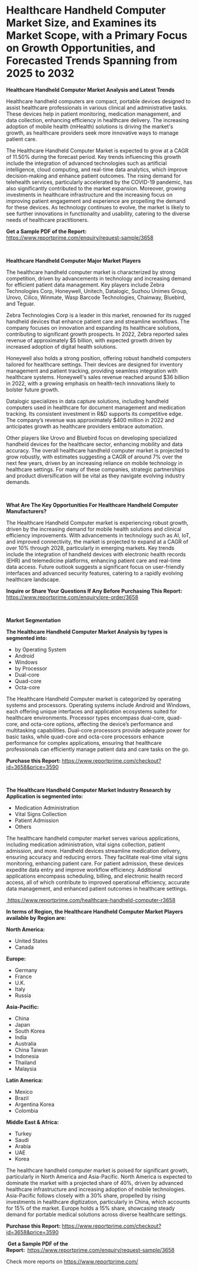 <p><h1>Healthcare Handheld Computer Market Size, and Examines its Market Scope, with a Primary Focus on Growth Opportunities, and Forecasted Trends Spanning from 2025 to 2032</h1></p><p><strong>Healthcare Handheld Computer Market Analysis and Latest Trends</strong></p>
<p><p>Healthcare handheld computers are compact, portable devices designed to assist healthcare professionals in various clinical and administrative tasks. These devices help in patient monitoring, medication management, and data collection, enhancing efficiency in healthcare delivery. The increasing adoption of mobile health (mHealth) solutions is driving the market's growth, as healthcare providers seek more innovative ways to manage patient care.</p><p>The Healthcare Handheld Computer Market is expected to grow at a CAGR of 11.50% during the forecast period. Key trends influencing this growth include the integration of advanced technologies such as artificial intelligence, cloud computing, and real-time data analytics, which improve decision-making and enhance patient outcomes. The rising demand for telehealth services, particularly accelerated by the COVID-19 pandemic, has also significantly contributed to the market expansion. Moreover, growing investments in healthcare infrastructure and the increasing focus on improving patient engagement and experience are propelling the demand for these devices. As technology continues to evolve, the market is likely to see further innovations in functionality and usability, catering to the diverse needs of healthcare practitioners.</p></p>
<p><strong>Get a Sample PDF of the Report:&nbsp;</strong> <a href="https://www.reportprime.com/enquiry/request-sample/3658?utm_campaign=3581&utm_medium=2&utm_source=Github&utm_content=ia&utm_term=18032025&utm_id=healthcare-handheld-computer">https://www.reportprime.com/enquiry/request-sample/3658</a></p>
<p>&nbsp;</p>
<p><strong>Healthcare Handheld Computer Major Market Players</strong></p>
<p><p>The healthcare handheld computer market is characterized by strong competition, driven by advancements in technology and increasing demand for efficient patient data management. Key players include Zebra Technologies Corp, Honeywell, Unitech, Datalogic, Suzhou Unimes Group, Urovo, Cilico, Winmate, Wasp Barcode Technologies, Chainway, Bluebird, and Teguar.</p><p>Zebra Technologies Corp is a leader in this market, renowned for its rugged handheld devices that enhance patient care and streamline workflows. The company focuses on innovation and expanding its healthcare solutions, contributing to significant growth prospects. In 2022, Zebra reported sales revenue of approximately $5 billion, with expected growth driven by increased adoption of digital health solutions.</p><p>Honeywell also holds a strong position, offering robust handheld computers tailored for healthcare settings. Their devices are designed for inventory management and patient tracking, providing seamless integration with healthcare systems. Honeywell's sales revenue reached around $36 billion in 2022, with a growing emphasis on health-tech innovations likely to bolster future growth.</p><p>Datalogic specializes in data capture solutions, including handheld computers used in healthcare for document management and medication tracking. Its consistent investment in R&D supports its competitive edge. The company’s revenue was approximately $400 million in 2022 and anticipates growth as healthcare providers embrace automation.</p><p>Other players like Urovo and Bluebird focus on developing specialized handheld devices for the healthcare sector, enhancing mobility and data accuracy. The overall healthcare handheld computer market is projected to grow robustly, with estimates suggesting a CAGR of around 7% over the next few years, driven by an increasing reliance on mobile technology in healthcare settings. For many of these companies, strategic partnerships and product diversification will be vital as they navigate evolving industry demands.</p></p>
<p>&nbsp;</p>
<p><strong>What Are The Key Opportunities For Healthcare Handheld Computer Manufacturers?</strong></p>
<p><p>The Healthcare Handheld Computer market is experiencing robust growth, driven by the increasing demand for mobile health solutions and clinical efficiency improvements. With advancements in technology such as AI, IoT, and improved connectivity, the market is projected to expand at a CAGR of over 10% through 2028, particularly in emerging markets. Key trends include the integration of handheld devices with electronic health records (EHR) and telemedicine platforms, enhancing patient care and real-time data access. Future outlook suggests a significant focus on user-friendly interfaces and advanced security features, catering to a rapidly evolving healthcare landscape.</p></p>
<p><strong>Inquire or Share Your Questions If Any Before Purchasing This Report:</strong> <a href="https://www.reportprime.com/enquiry/pre-order/3658?utm_campaign=3581&utm_medium=2&utm_source=Github&utm_content=ia&utm_term=18032025&utm_id=healthcare-handheld-computer">https://www.reportprime.com/enquiry/pre-order/3658</a></p>
<p>&nbsp;</p>
<p><strong>Market Segmentation</strong></p>
<p><strong>The Healthcare Handheld Computer Market Analysis by types is segmented into:</strong></p>
<p><ul><li>by Operating System</li><li>Android</li><li>Windows</li><li>by Processor</li><li>Dual-core</li><li>Quad-core</li><li>Octa-core</li></ul></p>
<p><p>The Healthcare Handheld Computer market is categorized by operating systems and processors. Operating systems include Android and Windows, each offering unique interfaces and application ecosystems suited for healthcare environments. Processor types encompass dual-core, quad-core, and octa-core options, affecting the device’s performance and multitasking capabilities. Dual-core processors provide adequate power for basic tasks, while quad-core and octa-core processors enhance performance for complex applications, ensuring that healthcare professionals can efficiently manage patient data and care tasks on the go.</p></p>
<p><strong>Purchase this Report:&nbsp;</strong><a href="https://www.reportprime.com/checkout?id=3658&price=3590&utm_campaign=3581&utm_medium=2&utm_source=Github&utm_content=ia&utm_term=18032025&utm_id=healthcare-handheld-computer">https://www.reportprime.com/checkout?id=3658&price=3590</a></p>
<p>&nbsp;</p>
<p><strong>The Healthcare Handheld Computer Market Industry Research by Application is segmented into:</strong></p>
<p><ul><li>Medication Administration</li><li>Vital Signs Collection</li><li>Patient Admission</li><li>Others</li></ul></p>
<p><p>The healthcare handheld computer market serves various applications, including medication administration, vital signs collection, patient admission, and more. Handheld devices streamline medication delivery, ensuring accuracy and reducing errors. They facilitate real-time vital signs monitoring, enhancing patient care. For patient admission, these devices expedite data entry and improve workflow efficiency. Additional applications encompass scheduling, billing, and electronic health record access, all of which contribute to improved operational efficiency, accurate data management, and enhanced patient outcomes in healthcare settings.</p></p>
<p><a href="https://www.reportprime.com/healthcare-handheld-computer-r3658?utm_campaign=3581&utm_medium=2&utm_source=Github&utm_content=ia&utm_term=18032025&utm_id=healthcare-handheld-computer">&nbsp;https://www.reportprime.com/healthcare-handheld-computer-r3658</a></p>
<p><strong>In terms of Region, the Healthcare Handheld Computer Market Players available by Region are:</strong></p>
<p>
    <p> <strong> North America: </strong>
        <ul>
            <li>United States</li>
            <li>Canada</li>
        </ul>
        </p> 
    <p> <strong> Europe: </strong>
        <ul>
            <li>Germany</li>
            <li>France</li>
            <li>U.K.</li>
            <li>Italy</li>
            <li>Russia</li>
        </ul>
        </p> 
    <p> <strong> Asia-Pacific: </strong>
        <ul>
            <li>China</li>
            <li>Japan</li>
            <li>South Korea</li>
            <li>India</li>
            <li>Australia</li>
            <li>China Taiwan</li>
            <li>Indonesia</li>
            <li>Thailand</li>
            <li>Malaysia</li>
        </ul>
        </p> 
    <p> <strong> Latin America: </strong>
        <ul>
            <li>Mexico</li>
            <li>Brazil</li>
            <li>Argentina Korea</li>
            <li>Colombia</li>
        </ul>
        </p> 
    <p> <strong> Middle East & Africa: </strong>
        <ul>
            <li>Turkey</li>
            <li>Saudi</li>
            <li>Arabia</li>
            <li>UAE</li>
            <li>Korea</li>
        </ul>
    </p>
    </p>
<p><p>The healthcare handheld computer market is poised for significant growth, particularly in North America and Asia-Pacific. North America is expected to dominate the market with a projected share of 40%, driven by advanced healthcare infrastructure and increasing adoption of mobile technologies. Asia-Pacific follows closely with a 30% share, propelled by rising investments in healthcare digitization, particularly in China, which accounts for 15% of the market. Europe holds a 15% share, showcasing steady demand for portable medical solutions across diverse healthcare settings.</p></p>
<p><strong>Purchase this Report: </strong><a href="https://www.reportprime.com/checkout?id=3658&price=3590&utm_campaign=3581&utm_medium=2&utm_source=Github&utm_content=ia&utm_term=18032025&utm_id=healthcare-handheld-computer">https://www.reportprime.com/checkout?id=3658&price=3590</a></p>
<p>&nbsp;<strong>Get a Sample PDF of the Report:&nbsp;&nbsp;</strong><a href="https://www.reportprime.com/enquiry/request-sample/3658?utm_campaign=3581&utm_medium=2&utm_source=Github&utm_content=ia&utm_term=18032025&utm_id=healthcare-handheld-computer">https://www.reportprime.com/enquiry/request-sample/3658</a></p>
<p><strong></strong></p>
<p>Check more reports on <a href="https://www.reportprime.com/?utm_campaign=3581&utm_medium=2&utm_source=Github&utm_content=ia&utm_term=18032025&utm_id=healthcare-handheld-computer">https://www.reportprime.com/</a></p>